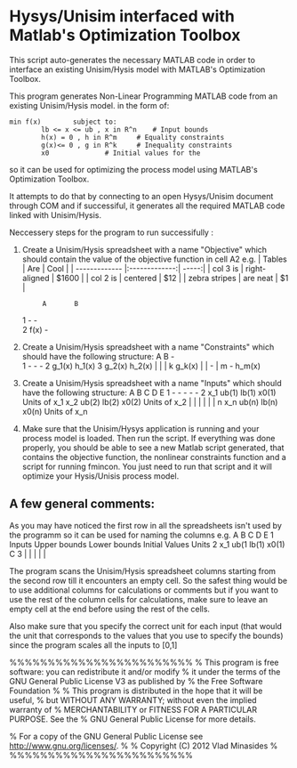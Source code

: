 # Hysys/Unisim interfaced with Matlab's Optimization Toolbox
This script auto-generates the necessary MATLAB code in order to interface an existing Unisim/Hysis model with MATLAB's Optimization Toolbox. 

This program generates Non-Linear Programming MATLAB code from an existing Unisim/Hysis model. 
in the form of:

 	min f(x)    	subject to:
		 	lb <= x <= ub , x in R^n 	# Input bounds  
			h(x) = 0 , h in R^m		# Equality constraints
			g(x)<= 0 , g in R^k	 	# Inequality constraints
			x0 				# Initial values for the 

so it can be used for optimizing the process model using MATLAB's Optimization Toolbox.
 
It attempts to do that by connecting to an open Hysys/Unisim document through COM
and if successiful, it generates all the required MATLAB code linked with Unisim/Hysis.

Neccessery steps for the program to run successifully :  

1. Create a Unisim/Hysis spreadsheet with a name "Objective" which should contain the value of the objective function in cell A2 e.g.
| Tables        | Are           | Cool  |
| ------------- |:-------------:| -----:|
| col 3 is      | right-aligned | $1600 |
| col 2 is      | centered      |   $12 |
| zebra stripes | are neat      |    $1 |
	
      		A   	B			
	1	-	-		
	2	f(x)	-

2. Create a Unisim/Hysis spreadsheet with a name "Constraints" which should have the following structure: 
 		A		      B		-	
	1	-		      -		-
	2	g_1(x)	h_1(x)
	3	g_2(x)	h_2(x)
	|	 |		    |
	k	g_k(x)		|
	|	  -		    |
	m	  -		  h_m(x)

3. Create a Unisim/Hysis spreadsheet with a name "Inputs" which should have the following structure: 
 		A		    B		      C		    D		        E
	1	-		    -		      -		    -		        -
	2	x_1		ub(1) 		lb(1)		x0(1)	   Units of x_1
		x_2		ub(2) 		lb(2)		x0(2)	   Units of x_2
	|	 |		  |		      |		    |		        |
	n	x_n		ub(n) 		lb(n)		x0(n)	   Units of x_n 

4. Make sure that the Unisim/Hysys application is running and your process model is loaded. Then run the script. If everything was done properly, you should be able to see a new Matlab script generated, that contains the objective function, the nonlinear constraints function and a script for running fmincon. You just need to run that script and it will optimize your Hysis/Unisis process model.


## A few general comments:
 
As you may have noticed the first row in all the spreadsheets isn't used by the programm so it can be used for naming the columns e.g.
 		A		B		C		D		 E
	1     Inputs	   Upper bounds	    Lower bounds   Initial Values     Units
	2	x_1		ub(1		lb(1)		x0(1)		C
	3	|		|		|		|		|	       

The program scans the Unisim/Hysis spreadsheet columns starting from the second row till it encounters an empty cell. 
So the safest thing would be to use additional columns for calculations or comments but if you want to use the rest of the column cells for calculations, make sure to leave an empty cell at the end before using the rest of the cells.

 Also make sure that you specify the correct unit for each input (that would the unit that corresponds to the values that you use to specify the bounds) since the program scales all the inputs to [0,1]


%%%%%%%%%%%%%%%%%%%%%%%%
% This program is free software: you can redistribute it and/or modify
% it under the terms of the GNU General Public License V3 as published by
% the Free Software Foundation
%
% This program is distributed in the hope that it will be useful,
% but WITHOUT ANY WARRANTY; without even the implied warranty of
% MERCHANTABILITY or FITNESS FOR A PARTICULAR PURPOSE.  See the
% GNU General Public License for more details.

% For a copy of the GNU General Public License see <http://www.gnu.org/licenses/>.
%
% Copyright (C) 2012  Vlad Minasides 
%
%%%%%%%%%%%%%%%%%%%%%%%%
